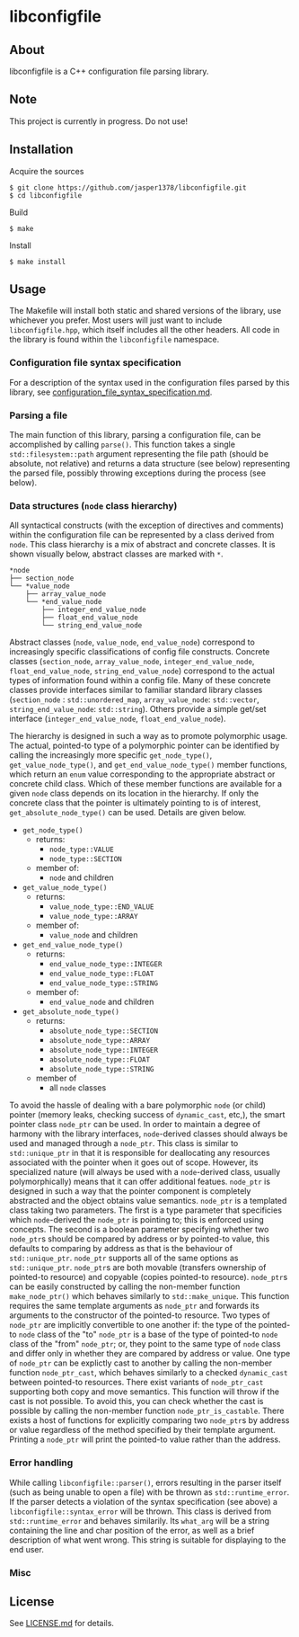 # libconfigfile

## About
libconfigfile is a C++ configuration file parsing library. 

## Note
This project is currently in progress. Do not use!

## Installation
Acquire the sources
```
$ git clone https://github.com/jasper1378/libconfigfile.git
$ cd libconfigfile
```
Build
```
$ make
```
Install
```
$ make install
```

## Usage
The Makefile will install both static and shared versions of the library, use whichever you prefer. Most users will just want to include `libconfigfile.hpp`, which itself includes all the other headers. All code in the library is found within the `libconfigfile` namespace.

### Configuration file syntax specification

For a description of the syntax used in the configuration files parsed by this library, see [configuration_file_syntax_specification.md](configuration_file_syntax_specification.md).

### Parsing a file

The main function of this library, parsing a configuration file, can be accomplished by calling `parse()`. This function takes a single `std::filesystem::path` argument representing the file path (should be absolute, not relative) and returns a data structure (see below) representing the parsed file, possibly throwing exceptions during the process (see below).

### Data structures (`node` class hierarchy)

All syntactical constructs (with the exception of directives and comments) within the configuration file can be represented by a class derived from `node`. This class hierarchy is a mix of abstract and concrete classes. It is shown visually below, abstract classes are marked with `*`.

```
*node
├── section_node
└── *value_node
    ├── array_value_node
    └── *end_value_node
        ├── integer_end_value_node
        ├── float_end_value_node
        └── string_end_value_node
```

Abstract classes (`node`, `value_node`, `end_value_node`) correspond to increasingly specific classifications of config file constructs. Concrete classes (`section_node`, `array_value_node`, `integer_end_value_node`, `float_end_value_node`, `string_end_value_node`) correspond to the actual types of information found within a config file. Many of these concrete classes provide interfaces similar to familiar standard library classes (`section_node` : `std::unordered_map`, `array_value_node`: `std::vector`, `string_end_value_node`: `std::string`). Others provide a simple get/set interface (`integer_end_value_node`, `float_end_value_node`).

The hierarchy is designed in such a way as to promote polymorphic usage. The actual, pointed-to type of a polymorphic pointer can be identified by calling the increasingly more specific `get_node_type()`, `get_value_node_type()`, and `get_end_value_node_type()` member functions, which return an `enum` value corresponding to the appropriate abstract or concrete child class. Which of these member functions are available for a given `node` class depends on its location in the hierarchy. If only the concrete class that the pointer is ultimately pointing to is of interest, `get_absolute_node_type()` can be used. Details are given below.


- `get_node_type()`
    - returns:
        - `node_type::VALUE`
        - `node_type::SECTION`
    - member of:
        - `node` and children
- `get_value_node_type()`
    - returns:
        - `value_node_type::END_VALUE`
        - `value_node_type::ARRAY`
    - member of:
        - `value_node` and children
- `get_end_value_node_type()`
    - returns:
        - `end_value_node_type::INTEGER`
        - `end_value_node_type::FLOAT`
        - `end_value_node_type::STRING`
    - member of:
        - `end_value_node` and children
- `get_absolute_node_type()`
    - returns:
        - `absolute_node_type::SECTION`
        - `absolute_node_type::ARRAY`
        - `absolute_node_type::INTEGER`
        - `absolute_node_type::FLOAT`
        - `absolute_node_type::STRING`
    - member of
        - all `node` classes

To avoid the hassle of dealing with a bare polymorphic `node` (or child) pointer (memory leaks, checking success of `dynamic_cast`, etc,), the smart pointer class `node_ptr` can be used. In order to maintain a degree of harmony with the library interfaces, `node`-derived classes should always be used and managed through a `node_ptr`. This class is similar to `std::unique_ptr` in that it is responsible for deallocating any resources associated with the pointer when it goes out of scope. However, its specialized nature (will always be used with a `node`-derived class, usually polymorphically) means that it can offer additional featues. `node_ptr` is designed in such a way that the pointer component is completely abstracted and the object obtains value semantics. `node_ptr` is a templated class taking two parameters. The first is a type parameter that specificies which `node`-derived the `node_ptr` is pointing to; this is enforced using concepts. The second is a boolean parameter specifying whether two `node_ptr`s should be compared by address or by pointed-to value, this defaults to comparing by address as that is the behaviour of `std::unique_ptr`. `node_ptr` supports all of the same options as `std::unique_ptr`. `node_ptr`s are both movable (transfers ownership of pointed-to resource) and copyable (copies pointed-to resource). `node_ptr`s can be easily constructed by calling the non-member function `make_node_ptr()` which behaves similarly to `std::make_unique`. This function requires the same template arguments as `node_ptr` and forwards its arguments to the constructor of the pointed-to resource. Two types of `node_ptr` are implicitly convertible to one another if: the type of the pointed-to `node` class of the "to" `node_ptr` is a base of the type of pointed-to `node` class of the "from" `node_ptr`; or, they point to the same type of `node` class and differ only in whether they are compared by address or value. One type of `node_ptr` can be explictly cast to another by calling the non-member function `node_ptr_cast`, which behaves similarly to a checked `dynamic_cast` between pointed-to resources. There exist variants of `node_ptr_cast` supporting both copy and move semantics. This function will throw if the cast is not possible. To avoid this, you can check whether the cast is possible by calling the non-member function `node_ptr_is_castable`. There exists a host of functions for explicitly comparing two `node_ptr`s by address or value regardless of the method specified by their template argument. Printing a `node_ptr` will print the pointed-to value rather than the address.

### Error handling

While calling `libconfigfile::parser()`, errors resulting in the parser itself (such as being unable to open a file) with be thrown as `std::runtime_error`. If the parser detects a violation of the syntax specification (see above) a `libconfigfile::syntax_error` will be thrown. This class is derived from `std::runtime_error` and behaves similarily. Its `what_arg` will be a string containing the line and char position of the error, as well as a brief description of what went wrong. This string is suitable for displaying to the end user.

### Misc

## License
See [LICENSE.md](LICENSE.md) for details.
